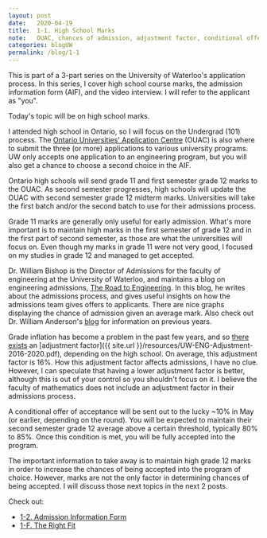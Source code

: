 ```yaml
---
layout: post
date:   2020-04-19
title:  1-1. High School Marks
note:   OUAC, chances of admission, adjustment factor, conditional offer.
categories: blogUW
permalink: /blog/1-1
---
```

This is part of a 3-part series on the University of Waterloo's application process. In this series, I cover high school course marks, the admission information form (AIF), and the video interview. I will refer to the applicant as "you".

Today's topic will be on high school marks.

I attended high school in Ontario, so I will focus on the Undergrad (101) process. The [Ontario Universities' Application Centre](https://www.ouac.on.ca/) (OUAC) is also where to submit the three (or more) applications to various university programs. UW only accepts one application to an engineering program, but you will also get a chance to choose a second choice in the AIF.

Ontario high schools will send grade 11 and first semester grade 12 marks to the OUAC. As second semester progresses, high schools will update the OUAC with second semester grade 12 midterm marks. Universities will take the first batch and/or the second batch to use for their admissions process.

Grade 11 marks are generally only useful for early admission. What's more important is to maintain high marks in the first semester of grade 12 and in the first part of second semester, as those are what the universities will focus on. Even though my marks in grade 11 were not very good, I focused on my studies in grade 12 and managed to get accepted.

Dr. William Bishop is the Director of Admissions for the faculty of engineering at the University of Waterloo, and maintains a blog on engineering admissions, [The Road to Engineering](https://theroadtoengineering.com/). In this blog, he writes about the admissions process, and gives useful insights on how the admissions team gives offers to applicants. There are nice graphs displaying the chance of admission given an average mark. Also check out Dr. William Anderson's [blog](https://profbillanderson.com/) for information on previous years.

Grade inflation has become a problem in the past few years, and so [there exists](https://docs.google.com/spreadsheets/d/1aj9k8iaBgWYREcT6vtiKAFV8X8aTYtN7fdxHlLbSioA/htmlview#) an [adjustment factor]({{ site.url }}/resources/UW-ENG-Adjustment-2016-2020.pdf), depending on the high school. On average, this adjustment factor is 16%. How this adjustment factor affects admissions, I have no clue. However, I can speculate that having a lower adjustment factor is better, although this is out of your control so you shouldn't focus on it. I believe the faculty of mathematics does not include an adjustment factor in their admissions process.

A conditional offer of acceptance will be sent out to the lucky ~10% in May (or earlier, depending on the round). You will be expected to maintain their second semester grade 12 average above a certain threshold, typically 80% to 85%. Once this condition is met, you will be fully accepted into the program.

The important information to take away is to maintain high grade 12 marks in order to increase the chances of being accepted into the program of choice. However, marks are not the only factor in determining chances of being accepted. I will discuss those next topics in the next 2 posts.

Check out:

* [1-2. Admission Information Form](/blog/1-2)
* [1-F. The Right Fit](/blog/1-F)
